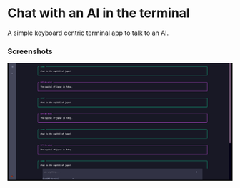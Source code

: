 # Chat with an AI in the terminal

A simple  keyboard centric terminal app to talk to an AI.

### Screenshots
![screenshot](./chat-UI-screenshot.png)
